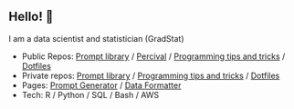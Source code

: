 ## Hello! 👋

I am a data scientist and statistician (GradStat)

* Public Repos: [Prompt library](https://github.com/David-Manning/prompt-library-public/tree/main) / [Percival](https://github.com/David-Manning/percival-bot) / [Programming tips and tricks](https://github.com/David-Manning/tips-and-tricks) / [Dotfiles](https://github.com/David-Manning/dotfiles)
* Private repos: [Prompt library](https://github.com/David-Manning/prompt-library/tree/main) / [Programming tips and tricks](https://github.com/David-Manning/tips-and-tricks) / [Dotfiles](https://github.com/David-Manning/dotfiles)
* Pages: [Prompt Generator](https://github.com/David-Manning/prompt-library/blob/main/prompt-generator/traci-prompt-generator.yaml) / [Data Formatter](https://github.com/David-Manning/prompt-library/blob/main/data-formatter/format-json.yaml)
* Tech: R / Python / SQL / Bash / AWS
